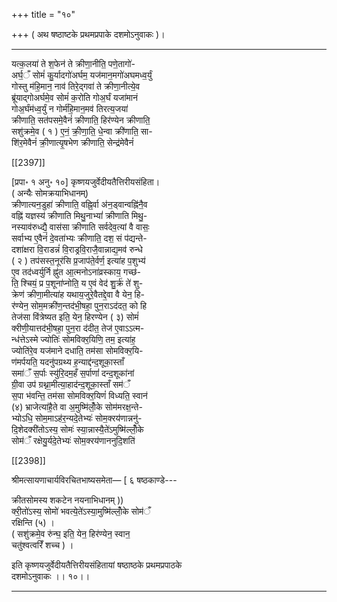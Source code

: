 +++
title = "१०"

+++
( अथ षष्ठाष्टके प्रथमप्रपाके दशमोऽनुवाकः )।  
___________
यत्क॒लया॑ ते श॒फेन॑ ते क्रीणा॒नीति॒ पणे॒तागो॑-  
अर्घ॒ँ सोमं॑ कु॒र्यादगो॑अर्घम॒ यज॑मान॒मगो॑अघमध्व॒र्युं  
गोस्तु म॑हि॒मान॒ नाव॑ तिरे॒द्गवा॑ ते क्रीणा॒नीत्ये॒व  
ब्रू॑याद्गोअर्घमे॒व सोमं॑ क॒रोति गोअ॒र्घं यजा॑मानं  
गोअ॒र्घंम॑ध्व॒र्युं न गोर्म॑हि॒मान॒मव॑ तिरत्य॒जया॑  
क्रीणाति॒ सत॑पसमे॒वैनं॑ क्रीणाति॒ हिर॑ण्येन क्रीणाति॒  
सशु॑क्रमे॒व ( १ ) ए॒नं॒ क्री॒णा॒ति॒ धे॒न्वा क्री॑णाति॒ सा-  
शि॑र॒मेवैनं॑ क्री॒णात्यृ॒षभेण क्रीणाति॒ सेन्द्र॑मेवैनं॑

[[2397]]

[प्रपा॰ १ अनु॰ १०] कृष्णयजुर्वेदीयतैत्तिरीयसंहिता।  
( अन्यैः सोमक्रयाभिधानम्)  
क्रीणात्यन॒डुहा॑ क्रीणाति॒ वह्नि॒र्वा अ॑न॒ड्वान्वह्नि॑नै॒व  
वह्नि॑ यज्ञस्य॑ क्रीणाति मिथु॒नाभ्यां॑ क्रीणाति मिथु॒-  
नस्याव॑रुध्द्यै॒ वास॑सा क्रीणाति सर्वदेव॒त्यां वै वासः॒  
सर्वाभ्य ए॒वैनं॑ दे॒वता॑भ्यः क्रीणाति॒ दश॒ सं प॑द्यन्ते-  
दशा॑क्षरा वि॒राडन्नं॑ वि॒राड्रवि॒राजै॒वान्नाद्य॒मव॑ रुन्धे  
( २ ) तप॑सस्त॒नूर॑सि प्र॒जाप॑ते॒र्वर्ण॒ इत्या॑ह प॒शुभ्य॑  
ए॒व तद॑ध्वर्युर्नि ह्नु॑त आ॒त्मनोऽना॑व्रस्काय॒ गच्छ॑-  
ति॒ श्चियं॒ प्र प॒शूना॑प्नोति॒ य ए॒वं वेद॑ शु॒र्क्र॑ ते॑ शु-  
क्रेण॑ क्रीणा॒मीत्या॑ह यथाय॒जुरे॒वैतद्दे॒वा वै येन॒ हि-  
र॑ण्येन॒ सोम॒मक्री॑ण॒न्तद॑भी॒षहा॒ पुन॒राऽद॑दत॒ को हि  
तेज॑सा विंत्रेष्यत इति॒ येन॒ हिरण्येन ( ३) सोमं॑  
क्‍रीणी॒यात्तद॑भी॒षहा॒ पुन॒रा द॑दीत॒ तेज॑ ए॒वाऽऽत्म-  
न्ध॑त्तेऽस्मे ज्योतिः॑ सोमविक्‍र॒यिणि॒ तम॒ इत्या॑ह॒  
ज्योति॑रे॒व यज॑माने दधाति॒ तम॑सा सोमविक्‍र॒यि-  
ण॑मर्पयति॒ यदनु॑पग्रथ्य ह॒न्याद्द॑न्द॒शूका॒स्ताँ  
समा॑ँ स॒र्पाः स्यु॑रि॒दम॒हँ स॒र्पाणां॑ दन्द॒शूका॑नां  
ग्री॒वा उप॑ ग्रथ्ना॒मीत्या॒हाद॑न्द॒शूका॒स्ताँ सम॑ँ  
स॒पा भ॑वन्ति॒ तम॑सा सोमविक्‍र॒यिणं॑ विध्यति॒ स्वान॑  
(४) भ्राजेत्या॑है॒ते वा अ॒मुष्मि॑लोँ॒के सोम॑मरक्ष॒न्ते-  
भ्योऽधि॒ सोम॒माऽह॑र॒न्यदे॒तेभ्यः॑ सोम॒क्‍रय॑णान्ननु॑-  
दि॒शेदक्‍री॑तोऽस्य॒ सोमः॑ स्या॒न्नास्यै॒ते॑ऽमुष्मि॑ल्लोँ॒के  
सोम॑ँ रक्षेयु॒र्यदे॒तेभ्यः॑ सोम॒क्‍रय॑णाननुदि॒शति॑

[[2398]]

श्रीमत्सायणाचार्यविरचितभाष्यसमेता— [ ६ षष्ठकाण्डे---

क्रीतसोमस्य शकटेन नयनाभिधानम् ))  
क्‍री॒तो॑ऽस्य॒ सोमो॑ भवत्ये॒ते॑ऽस्या॒मुष्मि॑ल्लोँ॒के सोम॑ँ  
रक्षिन्ति (५) ।  
( सशु॑क्रमे॒व रु॑न्घ॒ इति॒ येन॒ हिर॑ण्येन॒ स्वान॒  
चतु॑श्वत्वरिँ शच्च ) ।

इति कृष्णयजुर्वेदीयतैत्तिरीयसंहितायां षष्ठाष्ठके प्रथमप्रपाठके  
दशमोऽनुवाकः ।। १०।।  
___________
